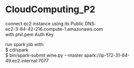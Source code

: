 # CloudComputing_P2
 connect ec2 instance using its Public DNS:\
 ec2-3-84-42-216.compute-1.amazonaws.com\
 with phil.pem Auth Key
 
 run spark job with:\
$ cd/spark\
$ bin/spark-submit wine.py --master spark://ip-172-31-84-49.ec2.internal:7077

